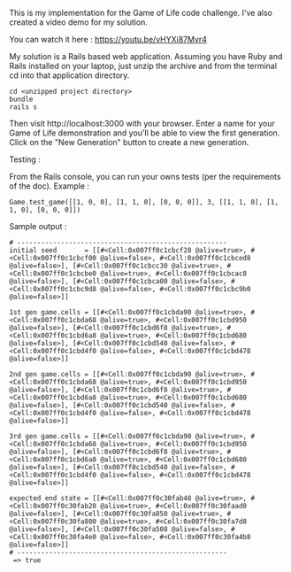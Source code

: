This is my implementation for the Game of Life code challenge.  I've also created a video demo for my solution.  

You can watch it here :
https://youtu.be/vHYXi87Mvr4


My solution is a Rails based web application.  Assuming you have Ruby and Rails installed on your laptop, just unzip the archive and from the terminal cd into that application directory.

    cd <unzipped project directory>
    bundle    
    rails s

Then visit http://localhost:3000 with your browser. Enter a name for your Game of Life demonstration and you'll be able to view the first generation.  Click on the "New Generation" button to create a new generation.  


Testing :

From the Rails console, you can run your owns tests (per the requirements of the doc).  Example :

    Game.test_game([[1, 0, 0], [1, 1, 0], [0, 0, 0]], 3, [[1, 1, 0], [1, 1, 0], [0, 0, 0]])

Sample output :

	# -----------------------------------------------------
	initial seed       = [[#<Cell:0x007ff0c1cbcf28 @alive=true>, #<Cell:0x007ff0c1cbcf00 @alive=false>, #<Cell:0x007ff0c1cbced8 @alive=false>], [#<Cell:0x007ff0c1cbcc30 @alive=true>, #<Cell:0x007ff0c1cbcbe0 @alive=true>, #<Cell:0x007ff0c1cbcac8 @alive=false>], [#<Cell:0x007ff0c1cbca00 @alive=false>, #<Cell:0x007ff0c1cbc9d8 @alive=false>, #<Cell:0x007ff0c1cbc9b0 @alive=false>]]

	1st gen game.cells = [[#<Cell:0x007ff0c1cbda90 @alive=true>, #<Cell:0x007ff0c1cbda68 @alive=true>, #<Cell:0x007ff0c1cbd950 @alive=false>], [#<Cell:0x007ff0c1cbd6f8 @alive=true>, #<Cell:0x007ff0c1cbd6a8 @alive=true>, #<Cell:0x007ff0c1cbd680 @alive=false>], [#<Cell:0x007ff0c1cbd540 @alive=false>, #<Cell:0x007ff0c1cbd4f0 @alive=false>, #<Cell:0x007ff0c1cbd478 @alive=false>]]

	2nd gen game.cells = [[#<Cell:0x007ff0c1cbda90 @alive=true>, #<Cell:0x007ff0c1cbda68 @alive=true>, #<Cell:0x007ff0c1cbd950 @alive=false>], [#<Cell:0x007ff0c1cbd6f8 @alive=true>, #<Cell:0x007ff0c1cbd6a8 @alive=true>, #<Cell:0x007ff0c1cbd680 @alive=false>], [#<Cell:0x007ff0c1cbd540 @alive=false>, #<Cell:0x007ff0c1cbd4f0 @alive=false>, #<Cell:0x007ff0c1cbd478 @alive=false>]]

	3rd gen game.cells = [[#<Cell:0x007ff0c1cbda90 @alive=true>, #<Cell:0x007ff0c1cbda68 @alive=true>, #<Cell:0x007ff0c1cbd950 @alive=false>], [#<Cell:0x007ff0c1cbd6f8 @alive=true>, #<Cell:0x007ff0c1cbd6a8 @alive=true>, #<Cell:0x007ff0c1cbd680 @alive=false>], [#<Cell:0x007ff0c1cbd540 @alive=false>, #<Cell:0x007ff0c1cbd4f0 @alive=false>, #<Cell:0x007ff0c1cbd478 @alive=false>]]

	expected end state = [[#<Cell:0x007ff0c30fab48 @alive=true>, #<Cell:0x007ff0c30fab20 @alive=true>, #<Cell:0x007ff0c30faad0 @alive=false>], [#<Cell:0x007ff0c30fa850 @alive=true>, #<Cell:0x007ff0c30fa800 @alive=true>, #<Cell:0x007ff0c30fa7d8 @alive=false>], [#<Cell:0x007ff0c30fa508 @alive=false>, #<Cell:0x007ff0c30fa4e0 @alive=false>, #<Cell:0x007ff0c30fa4b8 @alive=false>]]
	# -----------------------------------------------------
	 => true